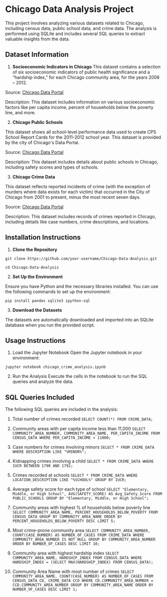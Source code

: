 # Chicago Data Analysis Project

This project involves analyzing various datasets related to Chicago, including census data, public school data, and crime data. The analysis is performed using SQLite and includes several SQL queries to extract valuable insights from the data.

## Dataset Information

1. **Socioeconomic Indicators in Chicago**
This dataset contains a selection of six socioeconomic indicators of public health significance and a “hardship index,” for each Chicago community area, for the years 2008 – 2012.

Source: [Chicago Data Portal](https://data.cityofchicago.org/Health-Human-Services/Census-Data-Selected-socioeconomic-indicators-in-C/kn9c-c2s2)

Description: This dataset includes information on various socioeconomic factors like per capita income, percent of households below the poverty line, and more.

2. **Chicago Public Schools**

This dataset shows all school-level performance data used to create CPS School Report Cards for the 2011-2012 school year. This dataset is provided by the city of Chicago's Data Portal.

Source: [Chicago Data Portal](https://data.cityofchicago.org/Education/Chicago-Public-Schools-Progress-Report-Cards-2011-/9xs2-f89t)

Description: This dataset includes details about public schools in Chicago, including safety scores and types of schools.

3. **Chicago Crime Data**

This dataset reflects reported incidents of crime (with the exception of murders where data exists for each victim) that occurred in the City of Chicago from 2001 to present, minus the most recent seven days.

Source: [Chicago Data Portal](https://data.cityofchicago.org/Public-Safety/Crimes-2001-to-present/ijzp-q8t2)

Description: This dataset includes records of crimes reported in Chicago, including details like case numbers, crime descriptions, and locations.

## Installation Instructions

1. **Clone the Repository**

`git clone https://github.com/your-username/Chicago-Data-Analysis.git`

`cd Chicago-Data-Analysis`

2. **Set Up the Environment**

Ensure you have Python and the necessary libraries installed. You can use the following commands to set up the environment:

`pip install pandas sqlite3 ipython-sql`

3. **Download the Datasets**

The datasets are automatically downloaded and imported into an SQLite database when you run the provided script.

## Usage Instructions

1. Load the Jupyter Notebook
Open the Jupyter notebook in your environment:

`jupyter notebook chicago_crime_analysis.ipynb`

2. Run the Analysis
Execute the cells in the notebook to run the SQL queries and analyze the data.

## SQL Queries Included

The following SQL queries are included in the analysis:

1. Total number of crimes recorded
`SELECT COUNT(*) FROM CRIME_DATA;`

2. Community areas with per capita income less than 11,000
`SELECT COMMUNITY_AREA_NUMBER, COMMUNITY_AREA_NAME, PER_CAPITA_INCOME FROM CENSUS_DATA WHERE PER_CAPITA_INCOME < 11000;`

3. Case numbers for crimes involving minors
`SELECT * FROM CRIME_DATA WHERE DESCRIPTION LIKE "%MINOR%";`

4. Kidnapping crimes involving a child
`SELECT * FROM CRIME_DATA WHERE IUCR BETWEEN 1790 AND 1792;`

5. Crimes recorded at schools
`SELECT * FROM CRIME_DATA WHERE LOCATION_DESCRIPTION LIKE "%SCHOOL%" GROUP BY IUCR;`

6. Average safety score for each type of school
`SELECT "Elementary, Middle, or High School", AVG(SAFETY_SCORE) AS Avg_Safety_Score FROM PUBLIC_SCHOOLS GROUP BY "Elementary, Middle, or High School";`

7. Community areas with highest % of households below poverty line
`SELECT COMMUNITY_AREA_NAME, PERCENT_HOUSEHOLDS_BELOW_POVERTY FROM CENSUS_DATA GROUP BY COMMUNITY_AREA_NAME ORDER BY PERCENT_HOUSEHOLDS_BELOW_POVERTY DESC LIMIT 5;`

8. Most crime-prone community area
`SELECT COMMUNITY_AREA_NUMBER, COUNT(CASE_NUMBER) AS NUMBER_OF_CASES FROM CRIME_DATA WHERE COMMUNITY_AREA_NUMBER IS NOT NULL GROUP BY COMMUNITY_AREA_NUMBER ORDER BY NUMBER_OF_CASES DESC LIMIT 10;`

9. Community area with highest hardship index
`SELECT COMMUNITY_AREA_NAME, HARDSHIP_INDEX FROM CENSUS_DATA WHERE HARDSHIP_INDEX = (SELECT MAX(HARDSHIP_INDEX) FROM CENSUS_DATA);`

10. Community Area Name with most number of crimes
`SELECT COMMUNITY_AREA_NAME, COUNT(CASE_NUMBER) AS NUMBER_OF_CASES FROM CENSUS_DATA CD, CRIME_DATA CCD WHERE CD.COMMUNITY_AREA_NUMBER = CCD.COMMUNITY_AREA_NUMBER GROUP BY COMMUNITY_AREA_NAME ORDER BY NUMBER_OF_CASES DESC LIMIT 1;`
